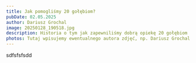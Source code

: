 ```yaml
---
title: Jak pomogliśmy 20 gołębiom?
pubDate: 02.05.2025
author: Dariusz Grochal
image: 20250128_190518.jpg
description: Historia o tym jak zapewniliśmy dobrą opiekę 20 gołębiom
photos: Tutaj wpisujemy ewentualnego autora zdjęć, np. Dariusz Grochal
---
```

sdfsfsfsdd
